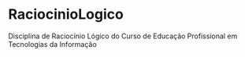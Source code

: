 # RaciocinioLogico
Disciplina de Raciocínio Lógico do Curso de Educação Profissional em Tecnologias da Informação 
